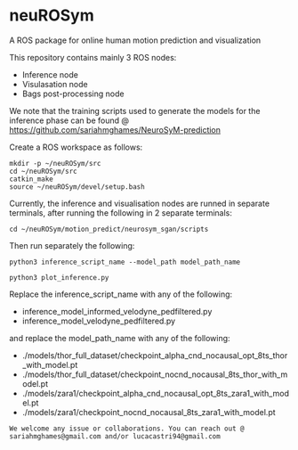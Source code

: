# neuROSym
A ROS package for online human motion prediction and visualization 

This repository contains mainly 3 ROS nodes:

* Inference node
* Visulasation node
* Bags post-processing node

We note that the training scripts used to generate the models for the inference phase can be found @ https://github.com/sariahmghames/NeuroSyM-prediction

Create a ROS workspace as follows:
```
mkdir -p ~/neuROSym/src
cd ~/neuROSym/src
catkin_make
source ~/neuROSym/devel/setup.bash
```

Currently, the inference and visualisation nodes are runned in separate terminals, after running the following in 2 separate terminals:
```
cd ~/neuROSym/motion_predict/neurosym_sgan/scripts
```

Then run separately the following:

```
python3 inference_script_name --model_path model_path_name
```

```
python3 plot_inference.py 
```

Replace the inference_script_name with any of the following:

* inference_model_informed_velodyne_pedfiltered.py
* inference_model_velodyne_pedfiltered.py

and replace the model_path_name with any of the following:

* ./models/thor_full_dataset/checkpoint_alpha_cnd_nocausal_opt_8ts_thor_with_model.pt
* ./models/thor_full_dataset/checkpoint_nocnd_nocausal_8ts_thor_with_model.pt
* ./models/zara1/checkpoint_alpha_cnd_nocausal_opt_8ts_zara1_with_model.pt
* ./models/zara1/checkpoint_nocnd_nocausal_8ts_zara1_with_model.pt


```
We welcome any issue or collaborations. You can reach out @ sariahmghames@gmail.com and/or lucacastri94@gmail.com
```
